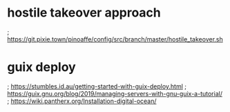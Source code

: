
# hostile takeover approach
; https://git.pixie.town/pinoaffe/config/src/branch/master/hostile_takeover.sh

# guix deploy
; https://stumbles.id.au/getting-started-with-guix-deploy.html
; https://guix.gnu.org/blog/2019/managing-servers-with-gnu-guix-a-tutorial/
; https://wiki.pantherx.org/Installation-digital-ocean/
